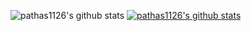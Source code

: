 

![pathas1126's github stats](https://github-readme-stats.vercel.app/api?username=pathas1126&show_icons=true)
[![pathas1126's github stats](https://github-readme-stats.vercel.app/api/top-langs/?username=pathas1126&show_icons=true&hide_border=true&title_color=004386&icon_color=004386&layout=compact)](https://github.com/pathas1126)
